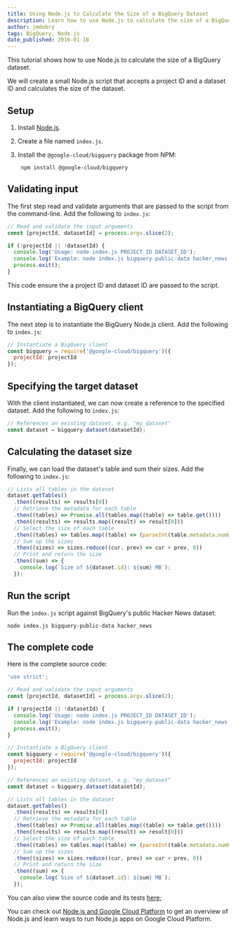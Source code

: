 ```yaml
---
title: Using Node.js to Calculate the Size of a BigQuery Dataset
description: Learn how to use Node.js to calculate the size of a BigQuery dataset.
author: jmdobry
tags: BigQuery, Node.js
date_published: 2016-01-18
---
```

This tutorial shows how to use Node.js to calculate the size of a BigQuery
dataset.

We will create a small Node.js script that accepts a project ID and a dataset ID
and calculates the size of the dataset.

## Setup

1. Install [Node.js](https://nodejs.org/en/download/).
1. Create a file named `index.js`.
1. Install the `@google-cloud/bigquery` package from NPM:

        npm install @google-cloud/bigquery

## Validating input

The first step read and validate arguments that are passed to the script from
the command-line. Add the following to `index.js`:

[embedmd]:# (index.js /.*Read and validate.*/ /}/)
```js
// Read and validate the input arguments
const [projectId, datasetId] = process.argv.slice(2);

if (!projectId || !datasetId) {
  console.log('Usage: node index.js PROJECT_ID DATASET_ID');
  console.log('Example: node index.js bigquery-public-data hacker_news');
  process.exit();
}
```

This code ensure the a project ID and dataset ID are passed to the script.

## Instantiating a BigQuery client

The next step is to instantiate the BigQuery Node.js client. Add the following
to `index.js`:

[embedmd]:# (index.js /.*Instantiate.*/ /}\);/)
```js
// Instantiate a BigQuery client
const bigquery = require('@google-cloud/bigquery')({
  projectId: projectId
});
```

## Specifying the target dataset

With the client instantiated, we can now create a reference to the specified
dataset. Add the following to `index.js`:

[embedmd]:# (index.js /.*References.*/ /;/)
```js
// References an existing dataset, e.g. "my_dataset"
const dataset = bigquery.dataset(datasetId);
```

## Calculating the dataset size

Finally, we can load the dataset's table and sum their sizes. Add the following
to `index.js`:

[embedmd]:# (index.js /.*Lists.*/ /}\);/)
```js
// Lists all tables in the dataset
dataset.getTables()
  .then((results) => results[0])
  // Retrieve the metadata for each table
  .then((tables) => Promise.all(tables.map((table) => table.get())))
  .then((results) => results.map((result) => result[0]))
  // Select the size of each table
  .then((tables) => tables.map((table) => (parseInt(table.metadata.numBytes, 10) / 1000) / 1000))
  // Sum up the sizes
  .then((sizes) => sizes.reduce((cur, prev) => cur + prev, 0))
  // Print and return the size
  .then((sum) => {
    console.log(`Size of ${dataset.id}: ${sum} MB`);
  });
```

## Run the script

Run the `index.js` script against BigQuery's public Hacker News dataset:

    node index.js bigquery-public-data hacker_news

## The complete code

Here is the complete source code:

[embedmd]:# (index.js)
```js
'use strict';

// Read and validate the input arguments
const [projectId, datasetId] = process.argv.slice(2);

if (!projectId || !datasetId) {
  console.log('Usage: node index.js PROJECT_ID DATASET_ID');
  console.log('Example: node index.js bigquery-public-data hacker_news');
  process.exit();
}

// Instantiate a BigQuery client
const bigquery = require('@google-cloud/bigquery')({
  projectId: projectId
});

// References an existing dataset, e.g. "my_dataset"
const dataset = bigquery.dataset(datasetId);

// Lists all tables in the dataset
dataset.getTables()
  .then((results) => results[0])
  // Retrieve the metadata for each table
  .then((tables) => Promise.all(tables.map((table) => table.get())))
  .then((results) => results.map((result) => result[0]))
  // Select the size of each table
  .then((tables) => tables.map((table) => (parseInt(table.metadata.numBytes, 10) / 1000) / 1000))
  // Sum up the sizes
  .then((sizes) => sizes.reduce((cur, prev) => cur + prev, 0))
  // Print and return the size
  .then((sum) => {
    console.log(`Size of ${dataset.id}: ${sum} MB`);
  });
```

You can also view the source code and its tests [here](https://github.com/GoogleCloudPlatform/community/blob/master/tutorials/using-nodejs-to-calculate-the-size-of-a-bigquery-dataset);


You can check out [Node.js and Google Cloud Platform][nodejs-gcp] to get an
overview of Node.js and learn ways to run Node.js apps on Google Cloud Platform.

[nodejs-gcp]: running-nodejs-on-google-cloud
